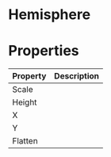 # Hemisphere


# Properties


| Property | Description| 
| -------- | -----------|
| Scale |  |
| Height |  |
| X |  |
| Y |  |
| Flatten |  |





